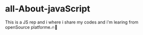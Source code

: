# all-About-javaScript
This is a JS rep and i where i share my codes and i'm learing from openSource platforme.🔥🫡
